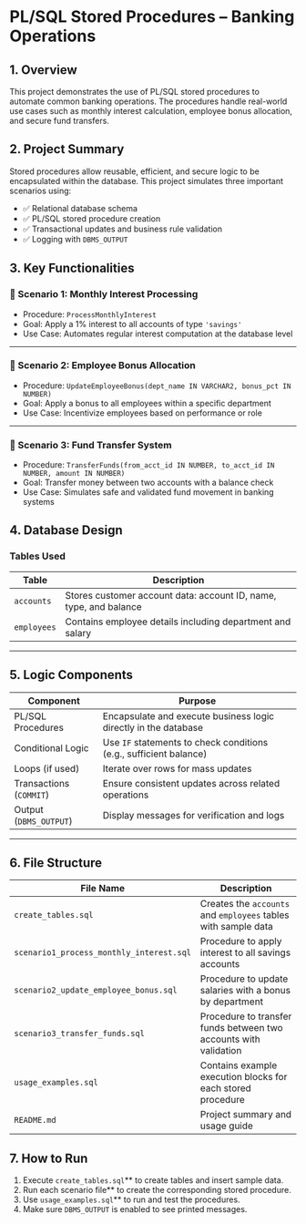 #  PL/SQL Stored Procedures – Banking Operations

## 1. Overview

This project demonstrates the use of PL/SQL stored procedures to automate common banking operations. The procedures handle real-world use cases such as monthly interest calculation, employee bonus allocation, and secure fund transfers.



## 2. Project Summary

Stored procedures allow reusable, efficient, and secure logic to be encapsulated within the database. This project simulates three important scenarios using:

- ✅ Relational database schema
- ✅ PL/SQL stored procedure creation
- ✅ Transactional updates and business rule validation
- ✅ Logging with `DBMS_OUTPUT`



## 3. Key Functionalities

### 🔹 Scenario 1: Monthly Interest Processing

- Procedure: `ProcessMonthlyInterest`
- Goal: Apply a 1% interest to all accounts of type `'savings'`
- Use Case: Automates regular interest computation at the database level

---

### 🔹 Scenario 2: Employee Bonus Allocation

- Procedure: `UpdateEmployeeBonus(dept_name IN VARCHAR2, bonus_pct IN NUMBER)`
- Goal: Apply a bonus to all employees within a specific department
- Use Case: Incentivize employees based on performance or role

---

### 🔹 Scenario 3: Fund Transfer System

- Procedure: `TransferFunds(from_acct_id IN NUMBER, to_acct_id IN NUMBER, amount IN NUMBER)`
- Goal: Transfer money between two accounts with a balance check
- Use Case: Simulates safe and validated fund movement in banking systems



## 4. Database Design

###  Tables Used

| Table      | Description                                              |
|------------|----------------------------------------------------------|
| `accounts` | Stores customer account data: account ID, name, type, and balance |
| `employees`| Contains employee details including department and salary |

---

## 5. Logic Components

| Component             | Purpose                                                       |
|----------------------|---------------------------------------------------------------|
| PL/SQL Procedures     | Encapsulate and execute business logic directly in the database |
| Conditional Logic     | Use `IF` statements to check conditions (e.g., sufficient balance) |
| Loops (if used)       | Iterate over rows for mass updates                             |
| Transactions (`COMMIT`) | Ensure consistent updates across related operations           |
| Output (`DBMS_OUTPUT`) | Display messages for verification and logs                    |

---

## 6.  File Structure

| File Name                              | Description                                                        |
|----------------------------------------|--------------------------------------------------------------------|
| `create_tables.sql`                    | Creates the `accounts` and `employees` tables with sample data     |
| `scenario1_process_monthly_interest.sql`| Procedure to apply interest to all savings accounts                |
| `scenario2_update_employee_bonus.sql`  | Procedure to update salaries with a bonus by department            |
| `scenario3_transfer_funds.sql`         | Procedure to transfer funds between two accounts with validation   |
| `usage_examples.sql`                   | Contains example execution blocks for each stored procedure        |
| `README.md`                            | Project summary and usage guide                                    |


## 7. How to Run

1. Execute `create_tables.sql`** to create tables and insert sample data.
2. Run each scenario file** to create the corresponding stored procedure.
3. Use `usage_examples.sql`** to run and test the procedures.
4. Make sure `DBMS_OUTPUT` is enabled to see printed messages.

